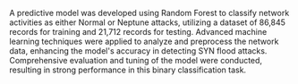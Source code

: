 A predictive model was developed using Random Forest to classify network activities as either Normal or Neptune attacks, utilizing a dataset of 86,845 records for training and 21,712 records for testing. Advanced machine learning techniques were applied to analyze and preprocess the network data, enhancing the model's accuracy in detecting SYN flood attacks. Comprehensive evaluation and tuning of the model were conducted, resulting in strong performance in this binary classification task.
